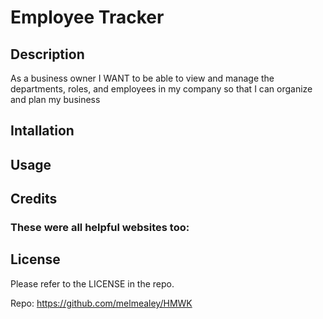 # Employee Tracker

## Description
As a business owner I WANT to be able to view and manage the departments, roles, and employees in my company so that I can organize and plan my business


## Intallation


## Usage


## Credits


### These were all helpful websites too:




## License
Please refer to the LICENSE in the repo.



Repo: https://github.com/melmealey/HMWK
